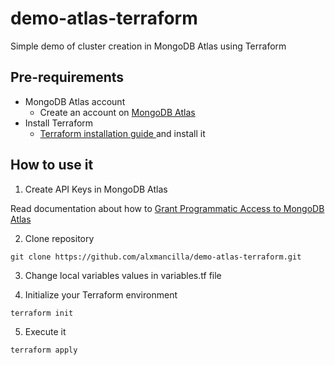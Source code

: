 # demo-atlas-terraform
Simple demo of cluster creation in MongoDB Atlas using Terraform 

## Pre-requirements
- MongoDB Atlas account
  - Create an account on [MongoDB Atlas](https://cloud.mongodb.com) 
- Install Terraform
  - [Terraform installation guide ](https://developer.hashicorp.com/terraform/install?product_intent=terraform) and install it

## How to use it

1. Create API Keys in MongoDB Atlas

Read documentation about how to [Grant Programmatic Access to MongoDB Atlas](https://www.mongodb.com/docs/atlas/configure-api-access/#grant-programmatic-access-to-service)

2. Clone repository
```
git clone https://github.com/alxmancilla/demo-atlas-terraform.git
```

3. Change local variables values in variables.tf file


4. Initialize your Terraform environment
```
terraform init
```

5. Execute it
```
terraform apply
```

